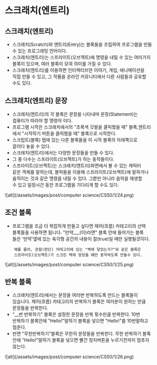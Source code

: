 스크래치(엔트리)
===============

## 스크래치(엔트리)

* 스크래치(Scratch)와 엔트리(Entry)는 블록들을 조립하여 프로그램을 만들  
  수 있는 프로그래밍 언어이다.
* 스크래치(엔트리)는 스프라이트(오브젝트)에 명령을 내릴 수 있는 여러가지  
  블록이 있으며, 여러 블록이 모여 의미를 가질 수 있다.
* 스크래치(엔트리)를 이용하면 인터렉티브한 이야기, 게임, 애니메이션을  
  직접 만들 수 있고, 그 작품을 온라인 커뮤니티에서 다른 사람들과 공유할  
  수도 있다.

## 스크래치(엔트리) 문장

* 스크래치(엔트리)의 각 블록은 문장을 나타내며 문장(Statement)는   
  컴퓨터가 따라야 할 명령어 이다.
* 프로그램 시작은 스크래치에서의 "초록색 깃발을 클릭했을 때" 블록,엔트리  
  에서 "시작하기 버튼을 클릭했을 때" 블록으로 시작한다.
* 스크립트(블록) 탭에 있는 다른 블록들을 이 시작 블록의 아래쪽으로   
  끌어다 놓을 수 있다.
* 스크래치(엔트리)에서는 다양한 문장들을 만들 수 있다. 
* 그 중 다수는 스프라이트(오브젝트)가 하는 동작들이다.
* 스프라이트(오브젝트)는 스크래치(엔트리)화면에서 볼 수 있는 캐릭터  
  같은 객체를 말하는데, 블럭들을 이용해 스프라이트(오브젝트)에 말하거나  
  움직이는 것과 같은 명령을 내릴 수 있다. 그뿐만 아니라 음악을 재생할  
  수 있고 일정시간 동안 프로그램을 기다리게 할 수도 있다.

![alt](/assets/images/post/computer science/CS50/1/24.png)

## 조건 블록

* 프로그램을 조금 더 복잡하게 만들고 싶다면 제어(흐름) 카테고리의 선택  
  블록들을 사용하면 됩니다. "만약___(이)라면" 블록 안에 들어가는 블록  
  들은 '만약'옆에 있는 육각형 공간의 내용이 참(true)일 때만 실행될것이다.

```
    예를 들어, 관찰(판단) 카테고리에 있는 "벽에 닿았는가?"와 같은 블록은
    스프라이트(오브젝트)가 스크린 벽에 닿았을 떄만 동작하도록 만들수 있다.
```

![alt](/assets/images/post/computer science/CS50/1/25.png)

## 반복 블록

* 스크래치(엔트리)에서는 문장을 여러번 반복하도록 만드는 블록들이  
  있습니다. 제어(흐름) 카테고리의 반복하기 블록은 여러분이 원하는 만큼  
  문장들을 반복한다.
* "__번 반복하기" 블록은 설정한 문장을 반복 횟수만큼 반복한다. 10번   
  반복하기 블록안에 "Hello!"말하기 블록을 넣으면 "Hello!"를 10번말하고  
  멈춘다.
* 반면 "무한반복하기"블록은 무한히 문장들을 반복한다. 무한 반복하기 블록  
  안에 "Hello!"말하기 블록을 넣으면 빨간 정지버튼을 누르기전까지 멈추지  
  않는다.

![alt](/assets/images/post/computer science/CS50/1/26.png)









